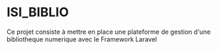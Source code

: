 # ISI_BIBLIO
Ce projet consiste à mettre en place une plateforme de gestion d'une bibliotheque numerique avec le Framework Laravel
